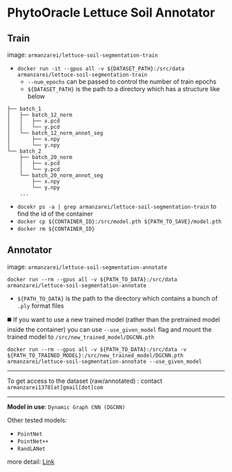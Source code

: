 # PhytoOracle Lettuce Soil Annotator

## Train
image: `armanzarei/lettuce-soil-segmentation-train`
- `docker run -it --gpus all -v ${DATASET_PATH}:/src/data armanzarei/lettuce-soil-segmentation-train`
  - `--num_epochs` can be passed to control the number of train epochs
  - `${DATASET_PATH}` is the path to a directory which has a structure like below
```
├── batch_1
│   ├── batch_12_norm
│   │   ├── x.pcd
│   │   └── y.pcd
│   └── batch_12_norm_annot_seg
│       ├── x.npy
│       └── y.npy
└── batch_2
    ├── batch_20_norm
    │   ├── x.pcd
    │   └── y.pcd
    └── batch_20_norm_annot_seg
        ├── x.npy 
        └── y.npy
    ...
```
- `docekr ps -a | grep armanzarei/lettuce-soil-segmentation-train` to find the id of the container
- `docker cp ${CONTAINER_ID}:/src/model.pth ${PATH_TO_SAVE}/model.pth`
- `docker rm ${CONTAINER_ID}`

## Annotator
image: `armanzarei/lettuce-soil-segmentation-annotate`

`docker run --rm --gpus all -v ${PATH_TO_DATA}:/src/data armanzarei/lettuce-soil-segmentation-annotate`
- `${PATH_TO_DATA}` is the path to the directory which contains a bunch of `.ply` format files

:black_medium_square: If you want to use a new trained model (rather than the pretrained model inside the container) you can use `--use_given_model` flag and mount the trained model to `/src/new_trained_model/DGCNN.pth`

`docker run --rm --gpus all -v ${PATH_TO_DATA}:/src/data -v ${PATH_TO_TRAINED_MODEL}:/src/new_trained_model/DGCNN.pth armanzarei/lettuce-soil-segmentation-annotate --use_given_model`

---

To get access to the dataset (raw/annotated) : contact `armanzarei1378[at]gmail[dot]com`

---

**Model in use**: `Dynamic Graph CNN (DGCNN)`

Other tested models: 
  - `PointNet`
  - `PointNet++`
  - `RandLANet` 

more detail: [Link](https://github.com/ArmanZarei/3D_Lettuce_Soil_Segmentation)
